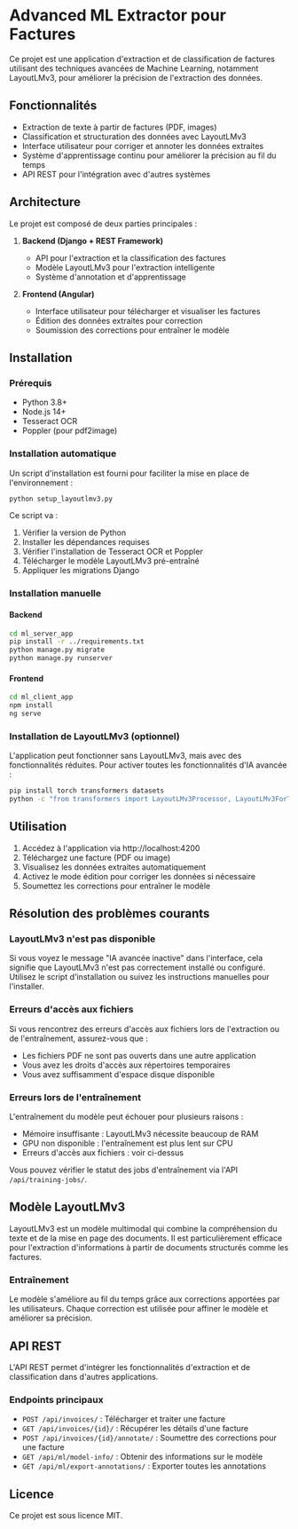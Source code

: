 # Advanced ML Extractor pour Factures

Ce projet est une application d'extraction et de classification de factures utilisant des techniques avancées de Machine Learning, notamment LayoutLMv3, pour améliorer la précision de l'extraction des données.

## Fonctionnalités

- Extraction de texte à partir de factures (PDF, images)
- Classification et structuration des données avec LayoutLMv3
- Interface utilisateur pour corriger et annoter les données extraites
- Système d'apprentissage continu pour améliorer la précision au fil du temps
- API REST pour l'intégration avec d'autres systèmes

## Architecture

Le projet est composé de deux parties principales :

1. **Backend (Django + REST Framework)**
   - API pour l'extraction et la classification des factures
   - Modèle LayoutLMv3 pour l'extraction intelligente
   - Système d'annotation et d'apprentissage

2. **Frontend (Angular)**
   - Interface utilisateur pour télécharger et visualiser les factures
   - Édition des données extraites pour correction
   - Soumission des corrections pour entraîner le modèle

## Installation

### Prérequis

- Python 3.8+
- Node.js 14+
- Tesseract OCR
- Poppler (pour pdf2image)

### Installation automatique

Un script d'installation est fourni pour faciliter la mise en place de l'environnement :

```bash
python setup_layoutlmv3.py
```

Ce script va :
1. Vérifier la version de Python
2. Installer les dépendances requises
3. Vérifier l'installation de Tesseract OCR et Poppler
4. Télécharger le modèle LayoutLMv3 pré-entraîné
5. Appliquer les migrations Django

### Installation manuelle

#### Backend

```bash
cd ml_server_app
pip install -r ../requirements.txt
python manage.py migrate
python manage.py runserver
```

#### Frontend

```bash
cd ml_client_app
npm install
ng serve
```

### Installation de LayoutLMv3 (optionnel)

L'application peut fonctionner sans LayoutLMv3, mais avec des fonctionnalités réduites. Pour activer toutes les fonctionnalités d'IA avancée :

```bash
pip install torch transformers datasets
python -c "from transformers import LayoutLMv3Processor, LayoutLMv3ForTokenClassification; processor = LayoutLMv3Processor.from_pretrained('microsoft/layoutlmv3-base'); model = LayoutLMv3ForTokenClassification.from_pretrained('microsoft/layoutlmv3-base', num_labels=9); processor.save_pretrained('ml_server_app/invoice_api/models/layoutlmv3'); model.save_pretrained('ml_server_app/invoice_api/models/layoutlmv3')"
```

## Utilisation

1. Accédez à l'application via http://localhost:4200
2. Téléchargez une facture (PDF ou image)
3. Visualisez les données extraites automatiquement
4. Activez le mode édition pour corriger les données si nécessaire
5. Soumettez les corrections pour entraîner le modèle

## Résolution des problèmes courants

### LayoutLMv3 n'est pas disponible

Si vous voyez le message "IA avancée inactive" dans l'interface, cela signifie que LayoutLMv3 n'est pas correctement installé ou configuré. Utilisez le script d'installation ou suivez les instructions manuelles pour l'installer.

### Erreurs d'accès aux fichiers

Si vous rencontrez des erreurs d'accès aux fichiers lors de l'extraction ou de l'entraînement, assurez-vous que :
- Les fichiers PDF ne sont pas ouverts dans une autre application
- Vous avez les droits d'accès aux répertoires temporaires
- Vous avez suffisamment d'espace disque disponible

### Erreurs lors de l'entraînement

L'entraînement du modèle peut échouer pour plusieurs raisons :
- Mémoire insuffisante : LayoutLMv3 nécessite beaucoup de RAM
- GPU non disponible : l'entraînement est plus lent sur CPU
- Erreurs d'accès aux fichiers : voir ci-dessus

Vous pouvez vérifier le statut des jobs d'entraînement via l'API `/api/training-jobs/`.

## Modèle LayoutLMv3

LayoutLMv3 est un modèle multimodal qui combine la compréhension du texte et de la mise en page des documents. Il est particulièrement efficace pour l'extraction d'informations à partir de documents structurés comme les factures.

### Entraînement

Le modèle s'améliore au fil du temps grâce aux corrections apportées par les utilisateurs. Chaque correction est utilisée pour affiner le modèle et améliorer sa précision.

## API REST

L'API REST permet d'intégrer les fonctionnalités d'extraction et de classification dans d'autres applications.

### Endpoints principaux

- `POST /api/invoices/` : Télécharger et traiter une facture
- `GET /api/invoices/{id}/` : Récupérer les détails d'une facture
- `POST /api/invoices/{id}/annotate/` : Soumettre des corrections pour une facture
- `GET /api/ml/model-info/` : Obtenir des informations sur le modèle
- `GET /api/ml/export-annotations/` : Exporter toutes les annotations

## Licence

Ce projet est sous licence MIT.